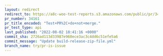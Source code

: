 ```yaml
---
layout: redirect
redirect_to: https://a8c-woo-test-reports.s3.amazonaws.com/public/pr/34161/api/index.html
pr_number: 34161
pr_title_encoded: "Test+PR%2C+do+not+merge."
pr_test_type: api
last_published: "2022-08-02 18:41:16 +0000"
commit_sha: 2726ad113d33987e960ece3ac3c4dd6c51efe5a6
commit_message: "Update build-release-zip-file.yml"
branch_name: try/pr-is-issue
---
```

